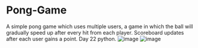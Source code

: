 # Pong-Game
A simple pong game which uses multiple users, a game in which the ball will gradually speed up after every hit from each player. Scoreboard updates after each user gains a point. Day 22 python.
![image](https://github.com/user-attachments/assets/d08e7c03-4abc-44ba-b6e6-74df8914001f)
![image](https://github.com/user-attachments/assets/14738760-e1d7-4647-ba67-79b1b4cc43ae)
